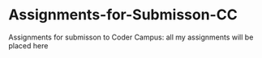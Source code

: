 # Assignments-for-Submisson-CC
Assignments for submisson to Coder Campus: all my assignments will be placed here

